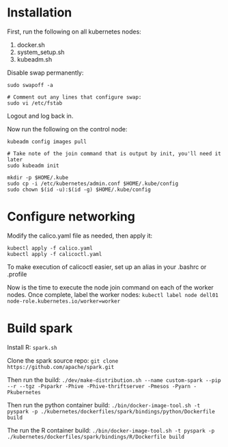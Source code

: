 # Installation

First, run the following on all kubernetes nodes:

1. docker.sh
2. system_setup.sh
3. kubeadm.sh

Disable swap permanently:

```
sudo swapoff -a

# Comment out any lines that configure swap:
sudo vi /etc/fstab
```

Logout and log back in.

Now run the following on the control node:

```
kubeadm config images pull

# Take note of the join command that is output by init, you'll need it later
sudo kubeadm init

mkdir -p $HOME/.kube
sudo cp -i /etc/kubernetes/admin.conf $HOME/.kube/config
sudo chown $(id -u):$(id -g) $HOME/.kube/config
```

# Configure networking

Modify the calico.yaml file as needed, then apply it:

```
kubectl apply -f calico.yaml
kubectl apply -f calicoctl.yaml
```

To make execution of calicoctl easier, set up an alias in your .bashrc or .profile

Now is the time to execute the node join command on each of the worker nodes.  Once complete, label the worker nodes:
`kubectl label node dell01 node-role.kubernetes.io/worker=worker`

# Build spark

Install R: `spark.sh`

Clone the spark source repo:
`git clone https://github.com/apache/spark.git`

Then run the build: 
`./dev/make-distribution.sh --name custom-spark --pip --r --tgz -Psparkr -Phive -Phive-thriftserver -Pmesos -Pyarn -Pkubernetes`

Then run the python container build:
`./bin/docker-image-tool.sh -t pyspark -p ./kubernetes/dockerfiles/spark/bindings/python/Dockerfile build`

The run the R container build:
`./bin/docker-image-tool.sh -t pyspark -p ./kubernetes/dockerfiles/spark/bindings/R/Dockerfile build`
